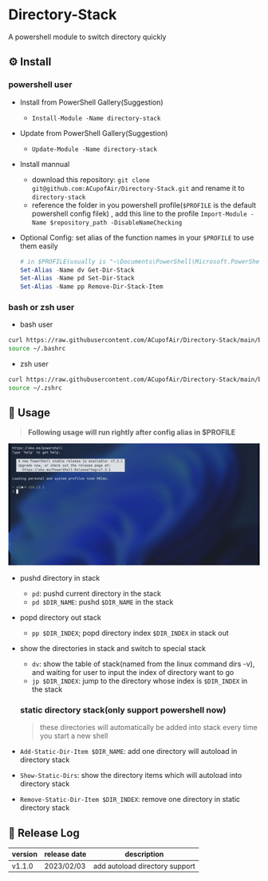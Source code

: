 # Directory-Stack

A powershell module to switch directory quickly

## :gear: Install

### powershell user
- Install from PowerShell Gallery(Suggestion)
  - `Install-Module -Name directory-stack`
- Update from PowerShell Gallery(Suggestion)
  - `Update-Module -Name directory-stack`
- Install mannual
  - download this repository: `git clone git@github.com:ACupofAir/Directory-Stack.git` and rename it to `directory-stack`
  - reference the folder in you powershell profile(`$PROFILE` is the default powershell config filek) , add this line to the profile
    `Import-Module -Name $repository_path -DisableNameChecking`
- Optional Config: set alias of the function names in your `$PROFILE` to use them easily

  ```powershell
  # in $PROFILE(usually is "~\Documents\PowerShell\Microsoft.PowerShell_profile.ps1")
  Set-Alias -Name dv Get-Dir-Stack
  Set-Alias -Name pd Set-Dir-Stack
  Set-Alias -Name pp Remove-Dir-Stack-Item
  ```

### bash or zsh user
* bash user
```bash
curl https://raw.githubusercontent.com/ACupofAir/Directory-Stack/main/bash/dir_stack.sh >> ~/.bashrc
source ~/.bashrc
```
* zsh user
```bash
curl https://raw.githubusercontent.com/ACupofAir/Directory-Stack/main/bash/dir_stack.sh >> ~/.zshrc
source ~/.zshrc
```
## :toolbox: Usage

> **Following usage will run rightly after config alias in $PROFILE**

![demo](https://github.com/ACupofAir/dotfiles/blob/main/res/dir_stack_demo.gif?raw=true)

- pushd directory in stack
  - `pd`: pushd current directory in the stack
  - `pd $DIR_NAME`: pushd `$DIR_NAME` in the stack
- popd directory out stack
  - `pp $DIR_INDEX`; popd directory index `$DIR_INDEX` in stack out
- show the directories in stack and switch to special stack
  - `dv`: show the table of stack(named from the linux command dirs -v), and waiting for user to input the index of directory want to go
  - `jp $DIR_INDEX`: jump to the directory whose index is `$DIR_INDEX` in the stack

  ### static directory stack(only support powershell now)
  > these directories will automatically be added into stack every time you start a new shell

- `Add-Static-Dir-Item $DIR_NAME`: add one directory will autoload in directory stack
- `Show-Static-Dirs`: show the directory items which will autoload into directory stack
- `Remove-Static-Dir-Item $DIR_INDEX`: remove one directory in static directory stack

## :date: Release Log

| version | release date | description                    |
| ------- | ------------ | ------------------------------ |
| v1.1.0  | 2023/02/03   | add autoload directory support |
